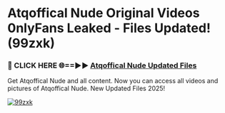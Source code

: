 # Atqoffical Nude Original Videos 0nlyFans Leaked - Files Updated! (99zxk)

<h3>🔴 CLICK HERE 🌐==►► <a href="https://tinyurl.com/y5r63du9" rel="nofollow">Atqoffical Nude Updated Files</a></h3>

Get Atqoffical Nude and all content. Now you can access all videos and pictures of Atqoffical Nude. New Updated Files 2025!

[![99zxk](https://i.imgur.com/UVo9nyh.gif)](https://tinyurl.com/y5r63du9)